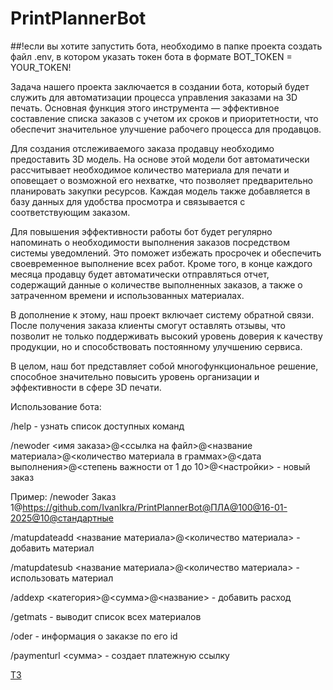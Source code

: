 # PrintPlannerBot

##!если вы хотите запустить бота, необходимо в папке проекта создать файл .env, в котором указать токен бота в формате BOT_TOKEN = YOUR_TOKEN!


Задача нашего проекта заключается в создании бота, который будет служить для автоматизации процесса управления заказами на 3D печать. Основная функция этого инструмента — эффективное составление списка заказов с учетом их сроков и приоритетности, что обеспечит значительное улучшение рабочего процесса для продавцов.

Для создания отслеживаемого заказа продавцу необходимо предоставить 3D модель. На основе этой модели бот автоматически рассчитывает необходимое количество материала для печати и оповещает о возможной его нехватке, что позволяет предварительно планировать закупки ресурсов. Каждая модель также добавляется в базу данных для удобства просмотра и связывается с соответствующим заказом.

Для повышения эффективности работы бот будет регулярно напоминать о необходимости выполнения заказов посредством системы уведомлений. Это поможет избежать просрочек и обеспечить своевременное выполнение всех работ. Кроме того, в конце каждого месяца продавцу будет автоматически отправляться отчет, содержащий данные о количестве выполненных заказов, а также о затраченном времени и использованных материалах.

В дополнение к этому, наш проект включает систему обратной связи. После получения заказа клиенты смогут оставлять отзывы, что позволит не только поддерживать высокий уровень доверия к качеству продукции, но и способствовать постоянному улучшению сервиса.

В целом, наш бот представляет собой многофункциональное решение, способное значительно повысить уровень организации и эффективности в сфере 3D печати.


Использование бота: 


/help - узнать список доступных команд


/newoder <имя заказа>@<ссылка на файл>@<название материала>@<количество материала в граммах>@<дата выполнения>@<степень важности от 1 до 10>@<настройки> - новый заказ

Пример: /newoder Заказ 1@https://github.com/IvanIkra/PrintPlannerBot@ПЛА@100@16-01-2025@10@стандартные


/matupdateadd <название материала>@<количество материала> - добавить материал


/matupdatesub <название материала>@<количество материала> - использовать материал


/addexp <категория>@<сумма>@<название> - добавить расход


/getmats - выводит список всех материалов


/oder <id> - информация о закакзе по его id


/paymenturl <сумма> - создает платежную ссылку


[ТЗ](https://drive.google.com/file/d/1tJsi9USr5DtnMKV95gycdfgTjwq2JW3p/view)


